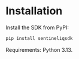 # Installation
 
Install the SDK from PyPI:
 
```bash
pip install sentineliqsdk
```
 
Requirements: Python 3.13.

